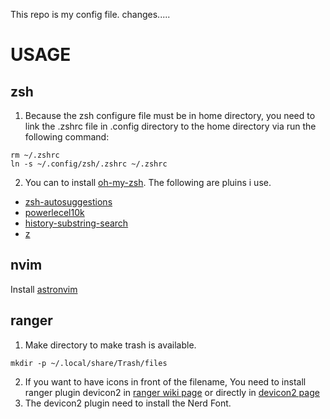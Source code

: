 This repo is my config file. 
changes.....

# USAGE

## zsh
1. Because the zsh configure file must be in home directory, you need to link the .zshrc file in .config directory to the home directory via run the following command: 
```
rm ~/.zshrc
ln -s ~/.config/zsh/.zshrc ~/.zshrc 
```
2. You can to install [oh-my-zsh](https://ohmyz.sh/#install). 
The following are pluins i use.
- [zsh-autosuggestions](https://github.com/zsh-users/zsh-autosuggestions)
- [powerlecel10k](https://github.com/romkatv/powerlevel10k)
- [history-substring-search](https://github.com/ohmyzsh/ohmyzsh/tree/master/plugins/history-substring-search)
- [z](https://github.com/ohmyzsh/ohmyzsh/tree/master/plugins/z)

## nvim
Install [astronvim](https://astronvim.github.io)

## ranger
1. Make directory to make trash is available.
```
mkdir -p ~/.local/share/Trash/files 
```
2. If you want to have icons in front of the filename, You need to install ranger plugin devicon2 in [ranger wiki page](https://github.com/ranger/ranger/wiki) or directly in [devicon2 page](https://github.com/cdump/ranger-devicons2)
3. The devicon2 plugin need to install the Nerd Font. 

